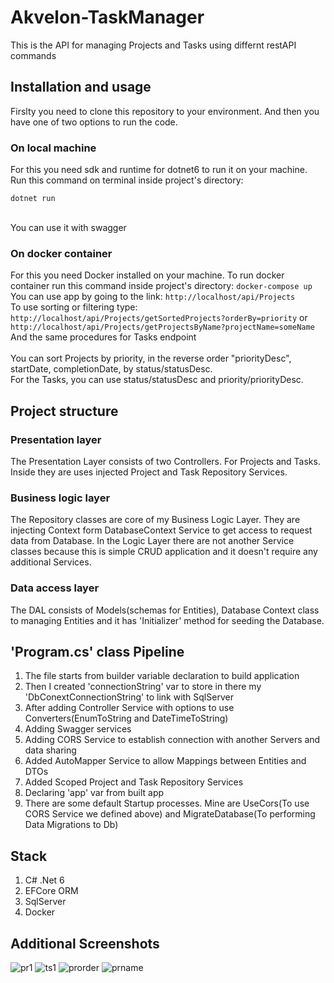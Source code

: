 # Akvelon-TaskManager
This is the API for managing Projects and Tasks using differnt restAPI commands

## Installation and usage
Firslty you need to clone this repository to your environment. And then you have one of two options to run the code.

### On local machine
For this you need sdk and runtime for dotnet6 to run it on your machine.
Run this command on terminal inside project's directory:
```
dotnet run
```
<br>
You can use it with swagger


### On docker container
For this you need Docker installed on your machine.
To run docker container run this command inside project's directory:
```docker-compose up```<br>
You can use app by going to the link: `http://localhost/api/Projects`<br>
To use sorting or filtering type: `http://localhost/api/Projects/getSortedProjects?orderBy=priority` or `http://localhost/api/Projects/getProjectsByName?projectName=someName`<br>
And the same procedures for Tasks endpoint<br><br>
You can sort Projects by priority, in the reverse order "priorityDesc", startDate, completionDate, by status/statusDesc.<br>
For the Tasks, you can use status/statusDesc and priority/priorityDesc.

## Project structure
### Presentation layer
The Presentation Layer consists of two Controllers. For Projects and Tasks. Inside they are uses injected Project and Task Repository Services. 
### Business logic layer
The Repository classes are core of my Business Logic Layer. They are injecting Context form DatabaseContext Service to get access to request data from Database. In the Logic Layer there are not another Service classes because this is simple CRUD application and it doesn't require any additional Services.
### Data access layer
The DAL consists of Models(schemas for Entities), Database Context class to managing Entities and it has 'Initializer' method for seeding the Database.<br>

## 'Program.cs' class Pipeline
1) The file starts from builder variable declaration to build application
2) Then I created 'connectionString' var to store in there my 'DbConextConnectionString' to link with SqlServer
3) After adding Controller Service with options to use Converters(EnumToString and DateTimeToString)
4) Adding Swagger services
5) Adding CORS Service to establish connection with another Servers and data sharing
6) Added AutoMapper Service to allow Mappings between Entities and DTOs
7) Added Scoped Project and Task Repository Services
8) Declaring 'app' var from built app
9) There are some default Startup processes. Mine are UseCors(To use CORS Service we defined above) and MigrateDatabase(To performing Data Migrations to Db)<br>

## Stack 
1) C# .Net 6
2) EFCore ORM 
3) SqlServer
4) Docker

## Additional Screenshots
![pr1](https://user-images.githubusercontent.com/74262437/207388274-22c609aa-5804-4425-b343-91933944ea25.png)
![ts1](https://user-images.githubusercontent.com/74262437/207388362-65d5ac34-ef41-4797-8ceb-e504a9bf683c.png)
![prorder](https://user-images.githubusercontent.com/74262437/207388447-20e718f2-6755-40c1-8794-432b58675ffc.png)
![prname](https://user-images.githubusercontent.com/74262437/207388547-4a3ec531-0b17-44f7-a669-4b84ced313a5.png)


